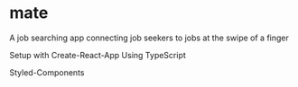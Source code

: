 # mate
A job searching app connecting job seekers to jobs at the swipe of a finger

Setup with Create-React-App
Using TypeScript

Styled-Components